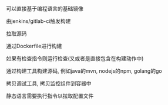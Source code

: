 可以直接基于编程语言的基础镜像

由jenkins/gitlab-ci触发构建

拉取源码

通过Dockerfile进行构建

如果有检查指令则运行检查(又或者是直接包含在构建动作中)

通过构建工具构建源码, 例如java的mvn, nodejs的npm, golang的go

拷贝调试工具, 拷贝监控组件到容器中

静态语言需要执行指令以拉取配置文件